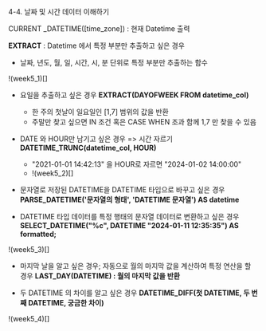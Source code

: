 4-4. 날짜 및 시간 데이터 이해하기 

CURRENT _DATETIME([time_zone]) : 현재 Datetime 출력

**EXTRACT** : Datetime 에서 특정 부분만 추출하고 싶은 경우  

- 날짜, 년도, 월, 일, 시간, 시, 분 단위로 특정 부분만 추출하는 함수

!(week5_1)[]

- 요일을 추출하고 싶은 경우
  **EXTRACT(DAYOFWEEK FROM datetime_col)**
  - 한 주의 첫날이 일요일인 [1,7] 범위의 값을 반환
  - 주말만 찾고 싶으면 IN 조건 혹은 CASE WHEN 조과 함께 1,7 만 찾을 수 있음

- DATE 와 HOUR만 남기고 싶은 경우 => 시간 자르기
  **DATETIME_TRUNC(datetime_col, HOUR)**
  - "2021-01-01 14:42:13" 을 HOUR로 자르면 "2024-01-02 14:00:00"
  - !(week5_2)[]
 
- 문자열로 저장된 DATETIME을 DATETIME 타입으로 바꾸고 싶은 경우
  **PARSE_DATETIME('문자열의 형태', 'DATETIME 문자열') AS datetime**

- DATETIME 타입 데이터를 특정 행태의 문자열 데이터로 변환하고 싶은 경우
  **SELECT_DATETIME("%c", DATETIME "2024-01-11 12:35:35") AS formatted;**

!(week5_3)[]

- 마지막 날을 알고 싶은 경우; 자동으로 월의 마지막 값을 계산하여 특정 연산을 할 경우
  **LAST_DAY(DATETIME) : 월의 마지막 값을 반환**

- 두 DATETIME 의 차이를 알고 싶은 경우
  **DATETIME_DIFF(첫 DATETIME, 두 번째 DATETIME, 궁금한 차이)**

!(week5_4)[]


